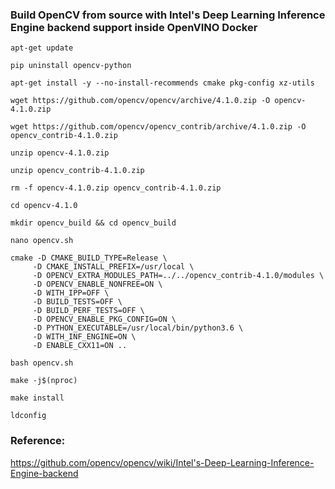 ### Build OpenCV from source with Intel's Deep Learning Inference Engine backend support inside OpenVINO Docker

 ```
apt-get update

pip uninstall opencv-python

apt-get install -y --no-install-recommends cmake pkg-config xz-utils

wget https://github.com/opencv/opencv/archive/4.1.0.zip -O opencv-4.1.0.zip

wget https://github.com/opencv/opencv_contrib/archive/4.1.0.zip -O opencv_contrib-4.1.0.zip

unzip opencv-4.1.0.zip

unzip opencv_contrib-4.1.0.zip

rm -f opencv-4.1.0.zip opencv_contrib-4.1.0.zip

cd opencv-4.1.0

mkdir opencv_build && cd opencv_build

nano opencv.sh

cmake -D CMAKE_BUILD_TYPE=Release \
      -D CMAKE_INSTALL_PREFIX=/usr/local \
      -D OPENCV_EXTRA_MODULES_PATH=../../opencv_contrib-4.1.0/modules \
      -D OPENCV_ENABLE_NONFREE=ON \
      -D WITH_IPP=OFF \
      -D BUILD_TESTS=OFF \
      -D BUILD_PERF_TESTS=OFF \
      -D OPENCV_ENABLE_PKG_CONFIG=ON \
      -D PYTHON_EXECUTABLE=/usr/local/bin/python3.6 \
      -D WITH_INF_ENGINE=ON \
      -D ENABLE_CXX11=ON ..
	  
bash opencv.sh
	  
make -j$(nproc) 

make install

ldconfig
 ```

### Reference:
https://github.com/opencv/opencv/wiki/Intel's-Deep-Learning-Inference-Engine-backend
